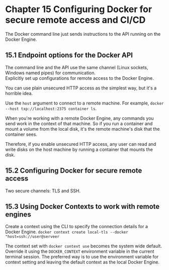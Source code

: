 # Chapter 15 Configuring Docker for secure remote access and CI/CD

The Docker command line just sends instructions to the API running on the Docker Engine.

## 15.1 Endpoint options for the Docker API
The command line and the API use the same channel (Linux sockets, Windows named pipes) for communication.   
Explicitly set up configurations for remote access to the Docker Engine. 

You can use plain unsecured HTTP access as the simplest way, but it's a horrible idea.

Use the `host` argument to connect to a remote machine. For example, `docker --host txp://localhost:2375 container ls`.

When you're working with a remote Docker Engine, any commands you send work in the context of that machine. So if you run a container and mount a volume from the local disk, it's the remote machine's disk that the container sees.

Therefore, if you enable unsecured HTTP access, any user can read and write disks on the host machine by running a container that mounts the disk.

## 15.2 Configuring Docker for secure remote access
Two secure channels: TLS and SSH.


## 15.3 Using Docker Contexts to work with remote engines
Create a context using the CLI to specify the connection details for a Docker Engine.
`docker context create local-tls --docker "host=ssh://user@serveer`

The context set with `docker context use` becomes the system wide default.
Override it using the `DOCKER_CONTEXT` environment variable in the current terminal session.
The preferred way is to use the environment variable for context setting and leaving the default context as the local Docker Engine.